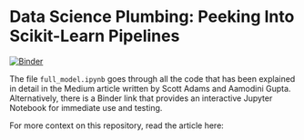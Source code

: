 # Data Science Plumbing: Peeking Into Scikit-Learn Pipelines

[![Binder](https://mybinder.org/badge_logo.svg)](https://mybinder.org/v2/gh/aamodini/sklearn_pipeline.git/HEAD)

The file `full_model.ipynb` goes through all the code that has been explained in detail in the Medium article written by Scott Adams and Aamodini Gupta. Alternatively, there is a Binder link that provides an interactive Jupyter Notebook for immediate use and testing. 

For more context on this repository, read the article here: 
